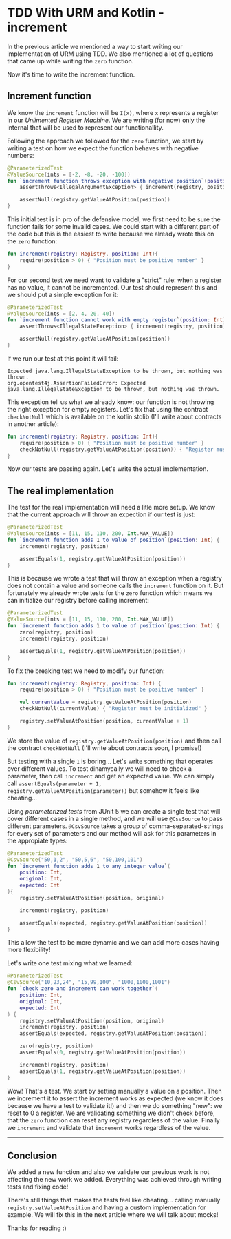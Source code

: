 # TDD With URM and Kotlin - increment

In the previous article we mentioned a way to start writing our implementation of URM using TDD. We also mentioned a lot of questions that came up while writing the `zero` function.

Now it's time to write the increment function.

## Increment function

We know the `increment` function will be `I(x)`, where `x` represents a register in our _Unlimented Register Machine_. We are writing (for now) only the internal that will be used to represent our functionallity.

Following the approach we followed for the `zero` function, we start by writing a test on how we expect the function behaves with negative numbers:

```kotlin
@ParameterizedTest
@ValueSource(ints = [-2, -8, -20, -100])
fun `increment function throws exception with negative position`(position: Int) {
    assertThrows<IllegalArgumentException> { increment(registry, position) }

    assertNull(registry.getValueAtPosition(position))
}
```

This initial test is in pro of the defensive model, we first need to be sure the function fails for some invalid cases. We could start with a different part of the code but this is the easiest to write because we already wrote this on the `zero` function:

```kotlin
fun increment(registry: Registry, position: Int){
    require(position > 0) { "Position must be positive number" }
}
```

For our second test we need want to validate a "strict" rule: when a register has no value, it cannot be incremented. Our test should represent this and we should put a simple exception for it:

```kotlin
@ParameterizedTest
@ValueSource(ints = [2, 4, 20, 40])
fun `increment function cannot work with empty register`(position: Int) {
    assertThrows<IllegalStateException> { increment(registry, position) }

    assertNull(registry.getValueAtPosition(position))
}
```

If we run our test at this point it will fail:

```
Expected java.lang.IllegalStateException to be thrown, but nothing was thrown.
org.opentest4j.AssertionFailedError: Expected java.lang.IllegalStateException to be thrown, but nothing was thrown.
```

This exception tell us what we already know: our function is not throwing the right exception for empty registers. Let's fix that using the contract `checkNotNull` which is available on the kotlin stdlib (I'll write about contracts in another article):

```kotlin
fun increment(registry: Registry, position: Int){
    require(position > 0) { "Position must be positive number" }
    checkNotNull(registry.getValueAtPosition(position)) { "Register must be initialized" }
}
```

Now our tests are passing again. Let's write the actual implementation.

## The real implementation

The test for the real implementation will need a litle more setup. We know that the current approach will throw an expection if our test is just:

```kotlin
@ParameterizedTest
@ValueSource(ints = [11, 15, 110, 200, Int.MAX_VALUE])
fun `increment function adds 1 to value of position`(position: Int) {
    increment(registry, position)

    assertEquals(1, registry.getValueAtPosition(position))
}
```

This is because we wrote a test that will throw an exception when a registry does not contain a value and someone calls the `increment` function on it. But fortunately we already wrote tests for the `zero` function which means we can initialize our registry before calling increment:

```kotlin
@ParameterizedTest
@ValueSource(ints = [11, 15, 110, 200, Int.MAX_VALUE])
fun `increment function adds 1 to value of position`(position: Int) {
    zero(registry, position)
    increment(registry, position)

    assertEquals(1, registry.getValueAtPosition(position))
}
```

To fix the breaking test we need to modify our function:

```kotlin
fun increment(registry: Registry, position: Int) {
    require(position > 0) { "Position must be positive number" }

    val currentValue = registry.getValueAtPosition(position)
    checkNotNull(currentValue) { "Register must be initialized" }

    registry.setValueAtPosition(position, currentValue + 1)
}
```

We store the value of `registry.getValueAtPosition(position)` and then call the contract `checkNotNull` (I'll write about contracts soon, I promise!)

But testing with a single `1` is boring… Let's write something that operates over different values. To test dinamycally we will need to check a parameter, then call `increment` and get an expected value. We can simply call `assertEquals(parameter + 1, registry.getValueAtPosition(parameter))` but somehow it feels like cheating…

Using _parameterized tests_ from JUnit 5 we can create a single test that will cover different cases in a single method, and we will use `@CsvSource` to pass different parameters. `@CsvSource` takes a group of comma-separated-strings for every set of parameters and our method will ask for this parameters in the appropiate types:

```kotlin
@ParameterizedTest
@CsvSource("50,1,2", "50,5,6", "50,100,101")
fun `increment function adds 1 to any integer value`(
    position: Int,
    original: Int,
    expected: Int
){
    registry.setValueAtPosition(position, original)

    increment(registry, position)

    assertEquals(expected, registry.getValueAtPosition(position))
}
```

This allow the test to be more dynamic and we can add more cases having more flexibility!

Let's write one test mixing what we learned:

```kotlin
@ParameterizedTest
@CsvSource("10,23,24", "15,99,100", "1000,1000,1001")
fun `check zero and increment can work together`(
    position: Int,
    original: Int,
    expected: Int
) {
    registry.setValueAtPosition(position, original)
    increment(registry, position)
    assertEquals(expected, registry.getValueAtPosition(position))

    zero(registry, position)
    assertEquals(0, registry.getValueAtPosition(position))

    increment(registry, position)
    assertEquals(1, registry.getValueAtPosition(position))
}
```

Wow! That's a test. We start by setting manually a value on a position. Then we increment it to assert the increment works as expected (we know it does because we have a test to validate it!) and then we do something "new": we reset to 0 a register. We are validating something we didn't check before, that the `zero` function can reset any registry regardless of the value. Finally we `increment` and validate that `increment` works regardless of the value.

---

## Conclusion

We added a new function and also we validate our previous work is not affecting the new work we added. Everything was achieved through writing tests and fixing code!

There's still things that makes the tests feel like cheating… calling manually `registry.setValueAtPosition` and having a custom implementation for example. We will fix this in the next article where we will talk about mocks!

Thanks for reading :)
